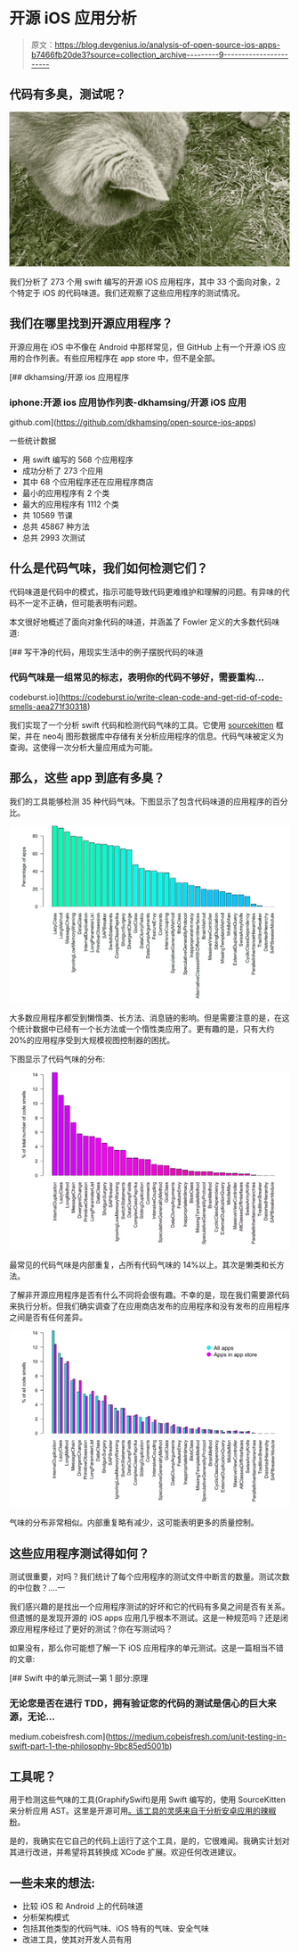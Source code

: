 # 开源 iOS 应用分析

> 原文：<https://blog.devgenius.io/analysis-of-open-source-ios-apps-b7466fb20de3?source=collection_archive---------9----------------------->

## 代码有多臭，测试呢？

![](img/492841d2268bfa0795d8b2485c60fa93.png)

我们分析了 273 个用 swift 编写的开源 iOS 应用程序，其中 33 个面向对象，2 个特定于 iOS 的代码味道。我们还观察了这些应用程序的测试情况。

## 我们在哪里找到开源应用程序？

开源应用在 iOS 中不像在 Android 中那样常见，但 GitHub 上有一个开源 iOS 应用的合作列表。有些应用程序在 app store 中，但不是全部。

[](https://github.com/dkhamsing/open-source-ios-apps) [## dkhamsing/开源 ios 应用程序

### iphone:开源 ios 应用协作列表-dkhamsing/开源 iOS 应用

github.com](https://github.com/dkhamsing/open-source-ios-apps) 

一些统计数据

*   用 swift 编写的 568 个应用程序
*   成功分析了 273 个应用
*   其中 68 个应用程序还在应用程序商店
*   最小的应用程序有 2 个类
*   最大的应用程序有 1112 个类
*   共 10569 节课
*   总共 45867 种方法
*   总共 2993 次测试

## 什么是代码气味，我们如何检测它们？

代码味道是代码中的模式，指示可能导致代码更难维护和理解的问题。有异味的代码不一定不正确，但可能表明有问题。

本文很好地概述了面向对象代码的味道，并涵盖了 Fowler 定义的大多数代码味道:

[](https://codeburst.io/write-clean-code-and-get-rid-of-code-smells-aea271f30318) [## 写干净的代码，用现实生活中的例子摆脱代码的味道

### 代码气味是一组常见的标志，表明你的代码不够好，需要重构…

codeburst.io](https://codeburst.io/write-clean-code-and-get-rid-of-code-smells-aea271f30318) 

我们实现了一个分析 swift 代码和检测代码气味的工具。它使用 [sourcekitten](https://github.com/jpsim/SourceKitten) 框架，并在 neo4j 图形数据库中存储有关分析应用程序的信息。代码气味被定义为查询。这使得一次分析大量应用成为可能。

## 那么，这些 app 到底有多臭？

我们的工具能够检测 35 种代码气味。下图显示了包含代码味道的应用程序的百分比。

![](img/9511e33f40a9d04a71c836a4c9d83891.png)

大多数应用程序都受到懒惰类、长方法、消息链的影响。但是需要注意的是，在这个统计数据中已经有一个长方法或一个惰性类应用了。更有趣的是，只有大约 20%的应用程序受到大规模视图控制器的困扰。

下图显示了代码气味的分布:

![](img/b5fbdaa4de53a4930c04909ea4206a2f.png)

最常见的代码气味是内部重复，占所有代码气味的 14%以上。其次是懒类和长方法。

了解非开源应用程序是否有什么不同将会很有趣。不幸的是，现在我们需要源代码来执行分析。但我们确实调查了在应用商店发布的应用程序和没有发布的应用程序之间是否有任何差异。

![](img/ebe1d5a908c7b611a4b4f001b68b5ff7.png)

气味的分布非常相似。内部重复略有减少，这可能表明更多的质量控制。

## 这些应用程序测试得如何？

测试很重要，对吗？我们统计了每个应用程序的测试文件中断言的数量。测试次数的中位数？….一

我们感兴趣的是找出一个应用程序测试的好坏和它的代码有多臭之间是否有关系。但遗憾的是发现开源的 iOS apps 应用几乎根本不测试。这是一种规范吗？还是闭源应用程序经过了更好的测试？你在写测试吗？

如果没有，那么你可能想了解一下 iOS 应用程序的单元测试。这是一篇相当不错的文章:

[](https://medium.cobeisfresh.com/unit-testing-in-swift-part-1-the-philosophy-9bc85ed5001b) [## Swift 中的单元测试—第 1 部分:原理

### 无论您是否在进行 TDD，拥有验证您的代码的测试是信心的巨大来源，无论…

medium.cobeisfresh.com](https://medium.cobeisfresh.com/unit-testing-in-swift-part-1-the-philosophy-9bc85ed5001b) 

## 工具呢？

用于检测这些气味的工具(GraphifySwift)是用 Swift 编写的，使用 SourceKitten 来分析应用 AST。这里是开源可用[。该工具的灵感来自于分析安卓应用的](https://github.com/kristiinara/GraphifySwift)[辣椒粉](https://github.com/GeoffreyHecht/paprika)。

是的，我确实在它自己的代码上运行了这个工具，是的，它很难闻。我确实计划对其进行改进，并希望将其转换成 XCode 扩展。欢迎任何改进建议。

## 一些未来的想法:

*   比较 iOS 和 Android 上的代码味道
*   分析架构模式
*   包括其他类型的代码气味、iOS 特有的气味、安全气味
*   改进工具，使其对开发人员有用